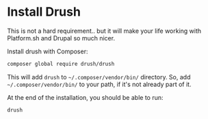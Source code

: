 # Install Drush

This is not a hard requirement.. but it will make your life working with 
Platform.sh and Drupal so much nicer.

Install drush with Composer:

```bash
composer global require drush/drush
```

This will add `drush` to `~/.composer/vendor/bin/` directory. So, add `~/.composer/vendor/bin/` to your path, if it's not already part of it.

At the end of the installation, you should be able to run:

```bash
drush
```

